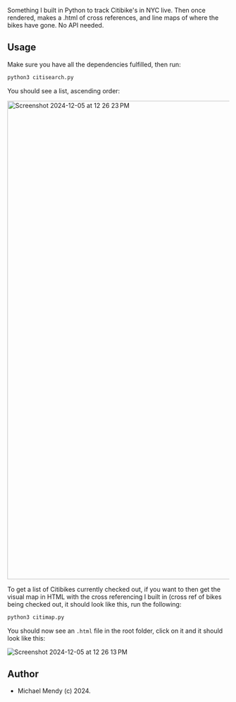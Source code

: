 Something I built in Python to track Citibike's in NYC live. Then once rendered, makes a .html of cross references, and line maps of where the bikes have gone. No API needed. 

## Usage

Make sure you have all the dependencies fulfilled, then run:

```bash
python3 citisearch.py
```
You should see a list, ascending order:

<img width="1084" alt="Screenshot 2024-12-05 at 12 26 23 PM" src="https://github.com/user-attachments/assets/beec4938-1311-4bc9-b2c8-21db78a1ca88">

To get a list of Citibikes currently checked out, if you want to then get the visual map in HTML with the cross referencing I built in (cross ref of bikes being checked out, it should look like this, run the following:

```bash
python3 citimap.py
```
You should now see an `.html` file in the root folder, click on it and it should look like this: 

![Screenshot 2024-12-05 at 12 26 13 PM](https://github.com/user-attachments/assets/49b1f037-fa6d-4b8a-a43d-e9110136aceb)

## Author
* Michael Mendy (c) 2024.
